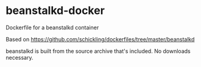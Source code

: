 # beanstalkd-docker
Dockerfile for a beanstalkd container

Based on https://github.com/schickling/dockerfiles/tree/master/beanstalkd

beanstalkd is built from the source archive that's included. No downloads necessary.
